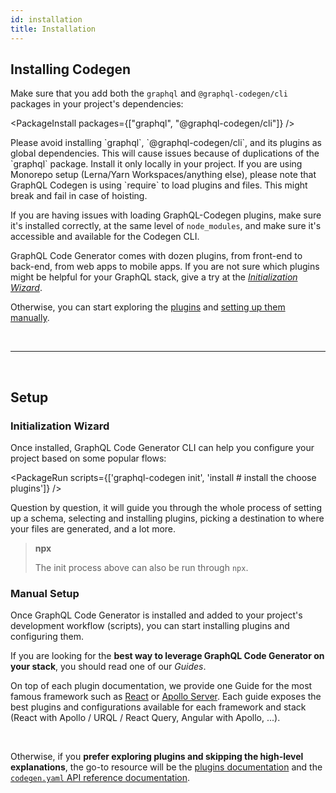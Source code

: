 ```yaml
---
id: installation
title: Installation
---
```


## Installing Codegen

Make sure that you add both the `graphql` and `@graphql-codegen/cli` packages in your project's dependencies:

<PackageInstall packages={["graphql", "@graphql-codegen/cli"]} />

<MDXWarning title="Global Installation">
Please avoid installing `graphql`, `@graphql-codegen/cli`, and its plugins as global dependencies. This will cause issues because of duplications of the `graphql` package. Install it only locally in your project.
</MDXWarning>

<MDXWarning title="Monorepo Project">
If you are using Monorepo setup (Lerna/Yarn Workspaces/anything else), please note that GraphQL Codegen is using `require` to load plugins and files. This might break and fail in case of hoisting.

If you are having issues with loading GraphQL-Codegen plugins, make sure it's installed correctly, at the same level of `node_modules`, and make sure it's accessible and available for the Codegen CLI.
</MDXWarning>

GraphQL Code Generator comes with dozen plugins, from front-end to back-end, from web apps to mobile apps.
If you are not sure which plugins might be helpful for your GraphQL stack, give a try at the [_Initialization Wizard_](#initialization-wizard).

Otherwise, you can start exploring the [plugins](/plugins) and [setting up them manually](#manual-setup).

<p>&nbsp;</p>

---

<p>&nbsp;</p>

## Setup

### Initialization Wizard

Once installed, GraphQL Code Generator CLI can help you configure your project based on some popular flows:

<PackageRun scripts={['graphql-codegen init', 'install # install the choose plugins']} />

Question by question, it will guide you through the whole process of setting up a schema, selecting and installing plugins, picking a destination to where your files are generated, and a lot more.

> **npx**
>
> The init process above can also be run through `npx`.

### Manual Setup

Once GraphQL Code Generator is installed and added to your project's development workflow (scripts), you can start installing plugins and configuring them.

If you are looking for the **best way to leverage GraphQL Code Generator on your stack**, you should read one of our _Guides_.

On top of each plugin documentation, we provide one Guide for the most famous framework such as [React](/docs/guides/react) or [Apollo Server](/docs/guides/graphql-server-apollo-yoga).
Each guide exposes the best plugins and configurations available for each framework and stack (React with Apollo / URQL / React Query, Angular with Apollo, ...).

<br />

Otherwise, if you **prefer exploring plugins and skipping the high-level explanations**, the go-to resource will be the [plugins documentation](/plugins) and the [`codegen.yaml` API reference documentation](/docs/config-reference/codegen-config).
